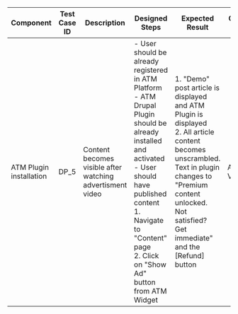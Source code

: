 Component |	Test Case ID |	Description |	Designed Steps |	Expected Result |	Created By |	Last Updated |
 --- | --- | --- | --- | --- | --- | --- |
 ATM Plugin installation | DP_5 | Content becomes visible after watching advertisment video | - User should be already registered in ATM Platform <br> - ATM Drupal Plugin should be already installed and activated <br> - User should have published content  <br> 1. Navigate to "Content" page <br> 2. Click on "Show Ad" button from ATM Widget | 1. "Demo" post article is displayed and ATM Plugin is displayed <br> 2. All article content becomes unscrambled. Text in plugin changes to "Premium content unlocked. Not satisfied? Get immediate" and the [Refund] button | Alexandr Vozicov | 31.05.2017
